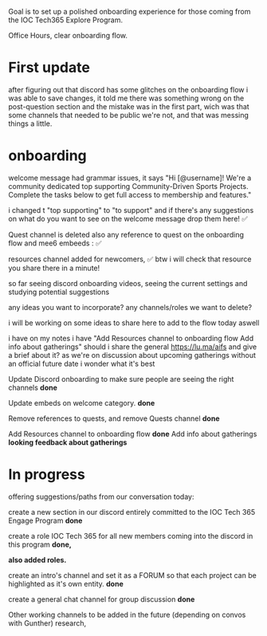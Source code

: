 Goal is to set up a polished onboarding experience for those coming from the IOC Tech365 Explore Program.

Office Hours, clear onboarding flow. 


# First update



after figuring out that discord has some glitches on the onboarding flow i was able to save changes, it told me there was something wrong on the post-question section and the mistake was in the first part, wich was that some channels that needed to be public we're not, and that was messing things a little.

# onboarding

welcome message had grammar issues, it says "Hi \[@username\]! We're a community dedicated top supporting Community-Driven Sports Projects. Complete the tasks below to get full access to membership and features."

i changed t "top supporting" to "to support" and if there's any suggestions on what do you want to see on the welcome message  drop them here!  ✅

Quest channel is deleted also any reference to quest on the onboarding flow and mee6 embeeds :   ✅

resources channel added for newcomers, ✅  btw  i will check that resource you share there in a minute!

so far seeing discord onboarding videos, seeing the current settings and studying potential suggestions

any ideas you want to incorporate? any channels/roles we want to delete?

i will be working on some ideas to share here to add to the flow today aswell


 i have on my notes i have  "Add Resources channel to onboarding flow Add info about gatherings"  should i share the general https://lu.ma/aifs and give a brief about it? as we're on discussion about upcoming gatherings without an official future date i wonder what it's best







Update Discord onboarding to make sure people are seeing the right channels **done**

 Update embeds on welcome category. **done**

Remove references to quests, and remove Quests channel **done**

 Add Resources channel to onboarding flow **done**
Add info about gatherings **looking feedback about gatherings**



# In progress

offering suggestions/paths
 from our conversation today:

create a new section in our discord entirely committed to the IOC Tech 365 Engage Program **done**

create a role IOC Tech 365 for all new members coming into the discord in this program **done,** 

**also added roles.**

create an intro's channel and set it as a FORUM so that each project can be highlighted as it's own entity. **done**

create a general chat channel for group discussion **done**

Other working channels to be added in the future (depending on convos with Gunther) research, 



